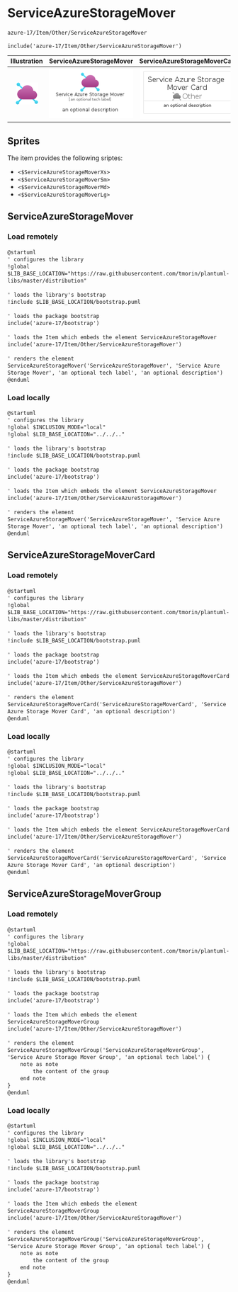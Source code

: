 # ServiceAzureStorageMover


```text
azure-17/Item/Other/ServiceAzureStorageMover
```

```text
include('azure-17/Item/Other/ServiceAzureStorageMover')
```



| Illustration | ServiceAzureStorageMover | ServiceAzureStorageMoverCard | ServiceAzureStorageMoverGroup |
| :---: | :---: | :---: | :---: |
| ![illustration for Illustration](../../../azure-17/Item/Other/ServiceAzureStorageMover.png) | ![illustration for ServiceAzureStorageMover](../../../azure-17/Item/Other/ServiceAzureStorageMover.Local.png) | ![illustration for ServiceAzureStorageMoverCard](../../../azure-17/Item/Other/ServiceAzureStorageMoverCard.Local.png) | ![illustration for ServiceAzureStorageMoverGroup](../../../azure-17/Item/Other/ServiceAzureStorageMoverGroup.Local.png) |



## Sprites
The item provides the following sriptes:

- `<$ServiceAzureStorageMoverXs>`
- `<$ServiceAzureStorageMoverSm>`
- `<$ServiceAzureStorageMoverMd>`
- `<$ServiceAzureStorageMoverLg>`





## ServiceAzureStorageMover

### Load remotely
```plantuml
@startuml
' configures the library
!global $LIB_BASE_LOCATION="https://raw.githubusercontent.com/tmorin/plantuml-libs/master/distribution"

' loads the library's bootstrap
!include $LIB_BASE_LOCATION/bootstrap.puml

' loads the package bootstrap
include('azure-17/bootstrap')

' loads the Item which embeds the element ServiceAzureStorageMover
include('azure-17/Item/Other/ServiceAzureStorageMover')

' renders the element
ServiceAzureStorageMover('ServiceAzureStorageMover', 'Service Azure Storage Mover', 'an optional tech label', 'an optional description')
@enduml
```

### Load locally
```plantuml
@startuml
' configures the library
!global $INCLUSION_MODE="local"
!global $LIB_BASE_LOCATION="../../.."

' loads the library's bootstrap
!include $LIB_BASE_LOCATION/bootstrap.puml

' loads the package bootstrap
include('azure-17/bootstrap')

' loads the Item which embeds the element ServiceAzureStorageMover
include('azure-17/Item/Other/ServiceAzureStorageMover')

' renders the element
ServiceAzureStorageMover('ServiceAzureStorageMover', 'Service Azure Storage Mover', 'an optional tech label', 'an optional description')
@enduml
```

## ServiceAzureStorageMoverCard

### Load remotely
```plantuml
@startuml
' configures the library
!global $LIB_BASE_LOCATION="https://raw.githubusercontent.com/tmorin/plantuml-libs/master/distribution"

' loads the library's bootstrap
!include $LIB_BASE_LOCATION/bootstrap.puml

' loads the package bootstrap
include('azure-17/bootstrap')

' loads the Item which embeds the element ServiceAzureStorageMoverCard
include('azure-17/Item/Other/ServiceAzureStorageMover')

' renders the element
ServiceAzureStorageMoverCard('ServiceAzureStorageMoverCard', 'Service Azure Storage Mover Card', 'an optional description')
@enduml
```

### Load locally
```plantuml
@startuml
' configures the library
!global $INCLUSION_MODE="local"
!global $LIB_BASE_LOCATION="../../.."

' loads the library's bootstrap
!include $LIB_BASE_LOCATION/bootstrap.puml

' loads the package bootstrap
include('azure-17/bootstrap')

' loads the Item which embeds the element ServiceAzureStorageMoverCard
include('azure-17/Item/Other/ServiceAzureStorageMover')

' renders the element
ServiceAzureStorageMoverCard('ServiceAzureStorageMoverCard', 'Service Azure Storage Mover Card', 'an optional description')
@enduml
```

## ServiceAzureStorageMoverGroup

### Load remotely
```plantuml
@startuml
' configures the library
!global $LIB_BASE_LOCATION="https://raw.githubusercontent.com/tmorin/plantuml-libs/master/distribution"

' loads the library's bootstrap
!include $LIB_BASE_LOCATION/bootstrap.puml

' loads the package bootstrap
include('azure-17/bootstrap')

' loads the Item which embeds the element ServiceAzureStorageMoverGroup
include('azure-17/Item/Other/ServiceAzureStorageMover')

' renders the element
ServiceAzureStorageMoverGroup('ServiceAzureStorageMoverGroup', 'Service Azure Storage Mover Group', 'an optional tech label') {
    note as note
        the content of the group
    end note
}
@enduml
```

### Load locally
```plantuml
@startuml
' configures the library
!global $INCLUSION_MODE="local"
!global $LIB_BASE_LOCATION="../../.."

' loads the library's bootstrap
!include $LIB_BASE_LOCATION/bootstrap.puml

' loads the package bootstrap
include('azure-17/bootstrap')

' loads the Item which embeds the element ServiceAzureStorageMoverGroup
include('azure-17/Item/Other/ServiceAzureStorageMover')

' renders the element
ServiceAzureStorageMoverGroup('ServiceAzureStorageMoverGroup', 'Service Azure Storage Mover Group', 'an optional tech label') {
    note as note
        the content of the group
    end note
}
@enduml
```

